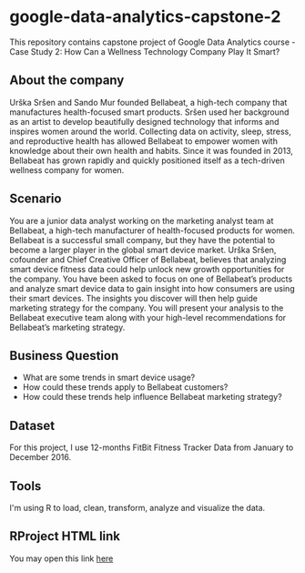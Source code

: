 # google-data-analytics-capstone-2

This repository contains capstone project of Google Data Analytics course - Case Study 2: How Can a Wellness Technology Company Play It Smart?

## About the company

Urška Sršen and Sando Mur founded Bellabeat, a high-tech company that manufactures health-focused smart products. Sršen used her background as an artist to develop beautifully designed technology that informs and inspires women around the world. Collecting data on activity, sleep, stress, and reproductive health has allowed Bellabeat to empower women with knowledge about their own health and habits. Since it was founded in 2013, Bellabeat has grown rapidly and quickly positioned itself as a tech-driven wellness company for women.

## Scenario

You are a junior data analyst working on the marketing analyst team at Bellabeat, a high-tech manufacturer of health-focused products for women. Bellabeat is a successful small company, but they have the potential to become a larger player in the global smart device market. Urška Sršen, cofounder and Chief Creative Officer of Bellabeat, believes that analyzing smart device fitness data could help unlock new growth opportunities for the company. You have been asked to focus on one of Bellabeat’s products and analyze smart device data to gain insight into how consumers are using their smart devices. The insights you discover will then help guide marketing strategy for the company. You will present your analysis to the Bellabeat executive team along with your high-level recommendations for Bellabeat’s marketing strategy.

## Business Question

* What are some trends in smart device usage?
* How could these trends apply to Bellabeat customers?
* How could these trends help influence Bellabeat marketing strategy?

## Dataset

For this project, I use 12-months FitBit Fitness Tracker Data from January to December 2016.

## Tools

I'm using R to load, clean, transform, analyze and visualize the data.

## RProject HTML link

You may open this link [here]()
